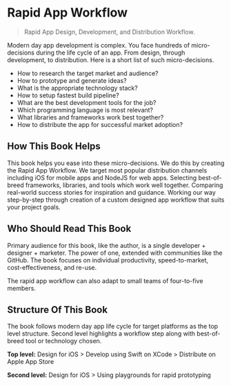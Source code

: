 # Rapid App Workflow

> Rapid App Design, Development, and Distribution Workflow.

Modern day app development is complex. You face hundreds of micro-decisions during the life cycle of an app. From design, through development, to distribution. Here is a short list of such micro-decisions.

- How to research the target market and audience?
- How to prototype and generate ideas?
- What is the appropriate technology stack?
- How to setup fastest build pipeline?
- What are the best development tools for the job?
- Which programming language is most relevant?
- What libraries and frameworks work best together?
- How to distribute the app for successful market adoption?

## How This Book Helps

This book helps you ease into these micro-decisions. We do this by creating the Rapid App Workflow. We target most popular distribution channels including iOS for mobile apps and NodeJS for web apps. Selecting best-of-breed frameworks, libraries, and tools which work well together. Comparing real-world success stories for inspiration and guidance. Working our way step-by-step through creation of a custom designed app workflow that suits your project goals.

## Who Should Read This Book

Primary audience for this book, like the author, is a single developer + designer + marketer. The power of one, extended with communities like the GitHub. The book focuses on individual productivity, speed-to-market, cost-effectiveness, and re-use.

The rapid app workflow can also adapt to small teams of four-to-five members.

## Structure Of This Book

The book follows modern day app life cycle for target platforms as the top level structure. Second level highlights a workflow step along with best-of-breed tool or technology chosen.

**Top level:** Design for iOS > Develop using Swift on XCode > Distribute on Apple App Store

**Second level:** Design for iOS > Using playgrounds for rapid prototyping

